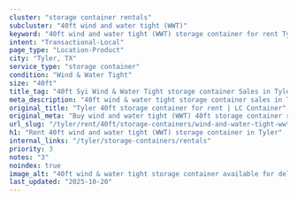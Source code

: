 ```yaml
---
cluster: "storage container rentals"
subcluster: "40ft wind and water tight (WWT)"
keyword: "40ft wind and water tight (WWT) storage container for rent Tyler, TX"
intent: "Transactional-Local"
page_type: "Location-Product"
city: "Tyler, TX"
service_type: "storage container"
condition: "Wind & Water Tight"
size: "40ft"
title_tag: "40ft Syi Wind & Water Tight storage container Sales in Tyler | LC Container"
meta_description: "40ft wind & water tight storage container sales in Tyler. Fast delivery, competitive pricing. Serving storage containers area. Quote ID: 1ZD. Call (214) 524-4168 for your free quote today."
original_title: "Tyler 40ft storage container for rent | LC Container"
original_meta: "Buy wind and water tight (WWT) 40ft storage container rent with local delivery in Tyler, TX. LC Container — local Since 2003. Request a fast quote today."
url_slug: "/tyler/rent/40ft/storage-containers/wind-and-water-tight-wwt"
h1: "Rent 40ft wind and water tight (WWT) storage container in Tyler"
internal_links: "/tyler/storage-containers/rentals"
priority: 3
notes: "3"
noindex: true
image_alt: "40ft wind & water tight storage container available for delivery in Tyler"
last_updated: "2025-10-20"
---
```


<!-- TODO: Add unique city/inventory copy, images, and internal links here. -->
